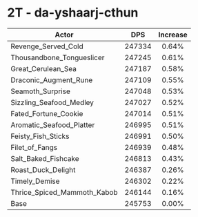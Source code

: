 # 2T - da-yshaarj-cthun
| Actor | DPS | Increase |
|---|:---:|:---:|
|Revenge_Served_Cold|247334|0.64%|
|Thousandbone_Tongueslicer|247245|0.61%|
|Great_Cerulean_Sea|247187|0.58%|
|Draconic_Augment_Rune|247109|0.55%|
|Seamoth_Surprise|247048|0.53%|
|Sizzling_Seafood_Medley|247027|0.52%|
|Fated_Fortune_Cookie|247014|0.51%|
|Aromatic_Seafood_Platter|246995|0.51%|
|Feisty_Fish_Sticks|246991|0.50%|
|Filet_of_Fangs|246939|0.48%|
|Salt_Baked_Fishcake|246813|0.43%|
|Roast_Duck_Delight|246387|0.26%|
|Timely_Demise|246302|0.22%|
|Thrice_Spiced_Mammoth_Kabob|246144|0.16%|
|Base|245753|0.00%|
